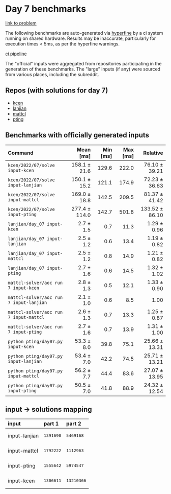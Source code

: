 # Day 7 benchmarks

[link to problem](http://adventofcode.com/2022/day/7)

The following benchmarks are auto-generated via [hyperfine](https://github.com/sharkdp/hyperfine) by a ci system running on shared hardware. Results may be inaccurate, particularly for execution times < 5ms, as per the hyperfine warnings.

[ci pipeline](http://ci.papercode.net:8080/teams/aoc2022/pipelines/aoc-compare-2022)

The "official" inputs were aggregated from repositories participating in the generation of these benchmarks. The "large" inputs (if any) were sourced from various places, including the subreddit.

## Repos (with solutions for day 7)


- [kcen](https://github.com/kcen/AdventOfCode)
- [lanjian](https://github.com/LanJian/aoc-2022)
- [mattcl](https://github.com/mattcl/aoc2022)
- [pting](https://github.com/pting/aoc2022)

## Benchmarks with officially generated inputs
| Command | Mean [ms] | Min [ms] | Max [ms] | Relative |
|:---|---:|---:|---:|---:|
| `kcen/2022/07/solve input-kcen` | 158.1 ± 21.6 | 129.6 | 222.0 | 76.10 ± 39.21 |
| `kcen/2022/07/solve input-lanjian` | 150.1 ± 15.2 | 121.1 | 174.9 | 72.23 ± 36.63 |
| `kcen/2022/07/solve input-mattcl` | 169.0 ± 18.8 | 142.5 | 209.5 | 81.37 ± 41.42 |
| `kcen/2022/07/solve input-pting` | 277.4 ± 114.0 | 142.7 | 501.8 | 133.52 ± 86.10 |
| `lanjian/day_07 input-kcen` | 2.7 ± 1.5 | 0.7 | 11.3 | 1.29 ± 0.96 |
| `lanjian/day_07 input-lanjian` | 2.5 ± 1.2 | 0.6 | 13.4 | 1.19 ± 0.82 |
| `lanjian/day_07 input-mattcl` | 2.5 ± 1.2 | 0.8 | 14.9 | 1.21 ± 0.82 |
| `lanjian/day_07 input-pting` | 2.7 ± 1.6 | 0.6 | 14.5 | 1.32 ± 1.02 |
| `mattcl-solver/aoc run 7 input-kcen` | 2.8 ± 1.3 | 0.5 | 12.1 | 1.33 ± 0.90 |
| `mattcl-solver/aoc run 7 input-lanjian` | 2.1 ± 1.0 | 0.6 | 8.5 | 1.00 |
| `mattcl-solver/aoc run 7 input-mattcl` | 2.6 ± 1.3 | 0.7 | 13.3 | 1.25 ± 0.87 |
| `mattcl-solver/aoc run 7 input-pting` | 2.7 ± 1.6 | 0.7 | 13.9 | 1.31 ± 1.00 |
| `python pting/day07.py input-kcen` | 53.3 ± 8.0 | 39.8 | 75.1 | 25.66 ± 13.31 |
| `python pting/day07.py input-lanjian` | 53.4 ± 7.0 | 42.2 | 74.5 | 25.71 ± 13.21 |
| `python pting/day07.py input-mattcl` | 56.2 ± 7.7 | 44.4 | 83.6 | 27.07 ± 13.95 |
| `python pting/day07.py input-pting` | 50.5 ± 7.0 | 41.8 | 88.9 | 24.32 ± 12.54 |

## input -> solutions mapping
|input|part 1|part 2|
|:---|:---|:---|
|input-lanjian|<pre>1391690</pre>|<pre>5469168</pre>|
|input-mattcl|<pre>1792222</pre>|<pre>1112963</pre>|
|input-pting|<pre>1555642</pre>|<pre>5974547</pre>|
|input-kcen|<pre>1306611</pre>|<pre>13210366</pre>|
